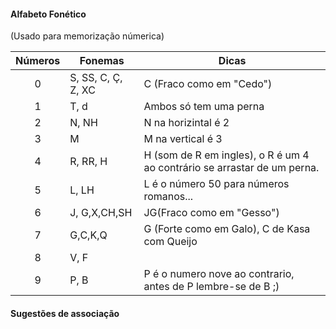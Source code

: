 
#### Alfabeto Fonético
(Usado para memorização númerica)

| Números | Fonemas | Dicas |
| :--: | ---- | ---- |
| 0 | S, SS, C, Ç, Z, XC | C (Fraco como em "Cedo") |
| 1 | T, d | Ambos só tem uma perna |
| 2 | N, NH | N na horizintal é 2 |
| 3 | M | M na vertical é 3 |
| 4 | R, RR, H | H (som de R em ingles), o R é um 4 ao contrário se arrastar de um perna. |
| 5 | L, LH | L é o número 50 para números romanos... |
| 6 | J, G,X,CH,SH | JG(Fraco como em "Gesso") |
| 7 | G,C,K,Q | G (Forte como em Galo), C de Kasa com Queijo |
| 8 | V, F |  |
| 9 | P, B | P é o numero nove ao contrario, antes de P lembre-se de B ;) |

#### Sugestões de associação



